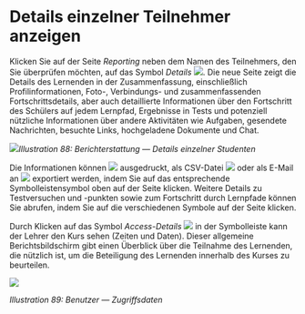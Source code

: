 # Details einzelner Teilnehmer anzeigen

Klicken Sie auf der Seite _Reporting_ neben dem Namen des Teilnehmers, den Sie überprüfen möchten, auf das Symbol _Details_ ![](../../.gitbook/assets/graphics53.gif). Die neue Seite zeigt die Details des Lernenden in der Zusammenfassung, einschließlich Profilinformationen, Foto-, Verbindungs- und zusammenfassenden Fortschrittsdetails, aber auch detaillierte Informationen über den Fortschritt des Schülers auf jedem Lernpfad, Ergebnisse in Tests und potenziell nützliche Informationen über andere Aktivitäten wie Aufgaben, gesendete Nachrichten, besuchte Links, hochgeladene Dokumente und Chat.

![](../../.gitbook/assets/graphics54.png)_Illustration 88: Berichterstattung — Details einzelner Studenten_

Die Informationen können ![](../../.gitbook/assets/graphics51.png) ausgedruckt, als CSV-Datei ![](../../.gitbook/assets/graphics185.png) oder als E-Mail an ![](../../.gitbook/assets/graphics186.png) exportiert werden, indem Sie auf das entsprechende Symbolleistensymbol oben auf der Seite klicken. Weitere Details zu Testversuchen und -punkten sowie zum Fortschritt durch Lernpfade können Sie abrufen, indem Sie auf die verschiedenen Symbole auf der Seite klicken.

Durch Klicken auf das Symbol _Access-Details_ ![](../../.gitbook/assets/graphics184.png) in der Symbolleiste kann der Lehrer den Kurs sehen \(Zeiten und Daten\). Dieser allgemeine Berichtsbildschirm gibt einen Überblick über die Teilnahme des Lernenden, die nützlich ist, um die Beteiligung des Lernenden innerhalb des Kurses zu beurteilen.

![](../../.gitbook/assets/graphics183.png)

_Illustration 89: Benutzer — Zugriffsdaten_

